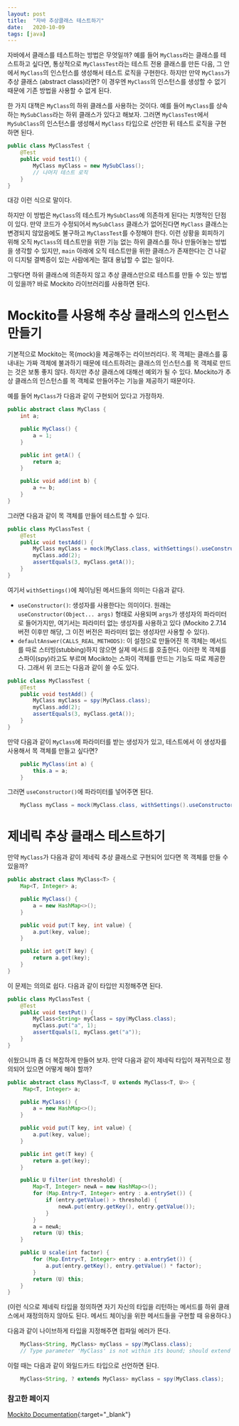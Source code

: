 ```yaml
---
layout: post
title:  "자바 추상클래스 테스트하기"
date:   2020-10-09
tags: [java]
---
```

자바에서 클래스를 테스트하는 방법은 무엇일까? 예를 들어 `MyClass`라는 클래스를 테스트하고 싶다면, 통상적으로 `MyClassTest`라는 테스트 전용 클래스를 만든 다음, 그 안에서 `MyClass`의 인스턴스를 생성해서 테스트 로직을 구현한다. 하지만 만약 `MyClass`가 추상 클래스 (abstract class)라면? 이 경우엔 `MyClass`의 인스턴스를 생성할 수 없기 때문에 기존 방법을 사용할 수 없게 된다. 

한 가지 대책은 `MyClass`의 하위 클래스를 사용하는 것이다. 예를 들어 `MyClass`를 상속하는 `MySubClass`라는 하위 클래스가 있다고 해보자. 그러면 `MyClassTest`에서 `MySubClass`의 인스턴스를 생성해서 `MyClass` 타입으로 선언한 뒤 테스트 로직을 구현하면 된다.
```java
public class MyClassTest {
    @Test
    public void test1() {
        MyClass myClass = new MySubClass();
        // 나머지 테스트 로직
    }
}
```
대강 이런 식으로 말이다.

하지만 이 방법은 `MyClass`의 테스트가 `MySubClass`에 의존하게 된다는 치명적인 단점이 있다. 만약 코드가 수정되어서 `MySubClass` 클래스가 없어진다면 `MyClass` 클래스는 변경되지 않았음에도 불구하고 `MyClassTest`를 수정해야 한다. 이런 상황을 회피하기 위해 오직 `MyClass`의 테스트만을 위한 기능 없는 하위 클래스를 하나 만들어놓는 방법을 생각할 수 있지만, `main` 아래에 오직 테스트만을 위한 클래스가 존재한다는 건 나같이 디지털 결벽증이 있는 사람에게는 절대 용납할 수 없는 일이다.

그렇다면 하위 클래스에 의존하지 않고 추상 클래스만으로 테스트를 만들 수 있는 방법이 있을까? 바로 Mockito 라이브러리를 사용하면 된다.

# Mockito를 사용해 추상 클래스의 인스턴스 만들기
기본적으로 Mockito는 목(mock)을 제공해주는 라이브러리다. 목 객체는 클래스를 흉내내는 가짜 객체에 불과하기 때문에 테스트하려는 클래스의 인스턴스를 목 객체로 만드는 것은 보통 좋지 않다. 하지만 추상 클래스에 대해선 예외가 될 수 있다. Mockito가 추상 클래스의 인스턴스를 목 객체로 만들어주는 기능을 제공하기 때문이다. 

예를 들어 `MyClass`가 다음과 같이 구현되어 있다고 가정하자.
```java
public abstract class MyClass {
    int a;

    public MyClass() {
        a = 1;
    }

    public int getA() {
        return a;
    }

    public void add(int b) {
        a += b;
    }
}
```

그러면 다음과 같이 목 객체를 만들어 테스트할 수 있다.
```java
public class MyClassTest {
    @Test
    public void testAdd() {
        MyClass myClass = mock(MyClass.class, withSettings().useConstructor().defaultAnswer(CALLS_REAL_METHODS));
        myClass.add(2);
        assertEquals(3, myClass.getA());
    }
}
```
여기서 `withSettings()`에 체이닝된 메서드들의 의미는 다음과 같다.
- `useConstructor()`: 생성자를 사용한다는 의미이다. 원래는 `useConstructor(Object... args)` 형태로 사용되며 `args`가 생성자의 파라미터로 들어가지만, 여기서는 파라미터 없는 생성자를 사용하고 있다 (Mockito 2.7.14 버전 이후만 해당, 그 이전 버전은 파라미터 없는 생성자만 사용할 수 있다).
- `defaultAnswer(CALLS_REAL_METHODS)`: 이 설정으로 만들어진 목 객체는 메서드를 따로 스터빙(stubbing)하지 않으면 실제 메서드를 호출한다. 이러한 목 객체를 스파이(spy)라고도 부르며 Mocikto는 스파이 객체를 만드는 기능도 따로 제공한다. 그래서 위 코드는 다음과 같이 쓸 수도 있다.
```java
public class MyClassTest {
    @Test
    public void testAdd() {
        MyClass myClass = spy(MyClass.class);
        myClass.add(2);
        assertEquals(3, myClass.getA());
    }
}
```

만약 다음과 같이 `MyClass`에 파라미터를 받는 생성자가 있고, 테스트에서 이 생성자를 사용해서 목 객체를 만들고 싶다면?
```java
    public MyClass(int a) {
        this.a = a;
    }
```
그러면 `useConstructor()`에 파라미터를 넣어주면 된다.
```java
    MyClass myClass = mock(MyClass.class, withSettings().useConstructor(1).defaultAnswer(CALLS_REAL_METHODS));
```
# 제네릭 추상 클래스 테스트하기
만약 `MyClass`가 다음과 같이 제네릭 추상 클래스로 구현되어 있다면 목 객체를 만들 수 있을까?
```java
public abstract class MyClass<T> {
    Map<T, Integer> a;

    public MyClass() {
        a = new HashMap<>();
    }

    public void put(T key, int value) {
        a.put(key, value);
    }

    public int get(T key) {
        return a.get(key);
    }
} 
```
이 문제는 의의로 쉽다. 다음과 같이 타입만 지정해주면 된다.
```java
public class MyClassTest {
    @Test
    public void testPut() {
        MyClass<String> myClass = spy(MyClass.class);
        myClass.put("a", 1);
        assertEquals(1, myClass.get("a"));
    }
}
```

쉬웠으니까 좀 더 복잡하게 만들어 보자. 만약 다음과 같이 제네릭 타입이 재귀적으로 정의되어 있으면 어떻게 해야 할까?
```java
public abstract class MyClass<T, U extends MyClass<T, U>> {
     Map<T, Integer> a;

    public MyClass() {
        a = new HashMap<>();
    }

    public void put(T key, int value) {
        a.put(key, value);
    }

    public int get(T key) {
        return a.get(key);
    } 

    public U filter(int threshold) {
        Map<T, Integer> newA = new HashMap<>();
        for (Map.Entry<T, Integer> entry : a.entrySet()) {
            if (entry.getValue() > threshold) {
                newA.put(entry.getKey(), entry.getValue());
            }
        }
        a = newA;
        return (U) this;
    }

    public U scale(int factor) {
        for (Map.Entry<T, Integer> entry : a.entrySet()) {
            a.put(entry.getKey(), entry.getValue() * factor);
        }
        return (U) this;
    }
}
```
(이런 식으로 제네릭 타입을 정의하면 자기 자신의 타입을 리턴하는 메서드를 하위 클래스에서 재정의하지 않아도 된다. 메서드 체이닝을 위한 메서드들을 구현할 때 유용하다.)

다음과 같이 나이브하게 타입을 지정해주면 컴파일 에러가 뜬다.
```java
    MyClass<String, MyClass> myClass = spy(MyClass.class);
    // Type parameter 'MyClass' is not within its bound; should extend 'MyClass<java.lang.String,MyClass>'
```
이럴 때는 다음과 같이 와일드카드 타입으로 선언하면 된다.
```java
    MyClass<String, ? extends MyClass> myClass = spy(MyClass.class);
```

### 참고한 페이지
[Mockito Documentation](https://javadoc.io/doc/org.mockito/mockito-core/latest/org/mockito/Mockito.html){:target="_blank"}